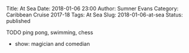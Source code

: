 Title: At Sea
Date: 2018-01-06 23:00
Author: Sumner Evans
Category: Caribbean Cruise 2017-18
Tags: At Sea
Slug: 2018-01-06-at-sea
Status: published

TODO
ping pong, swimming, chess

- show: magician and comedian
